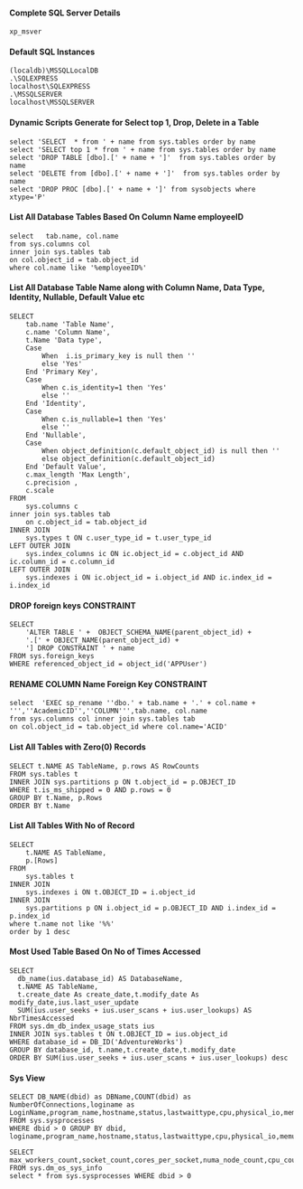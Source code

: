 #### Complete SQL Server Details
```
xp_msver
```

#### Default SQL Instances
```
(localdb)\MSSQLLocalDB
.\SQLEXPRESS
localhost\SQLEXPRESS
.\MSSQLSERVER
localhost\MSSQLSERVER
```

#### Dynamic Scripts Generate for Select top 1, Drop, Delete in a Table
```
select 'SELECT  * from ' + name from sys.tables order by name
select 'SELECT top 1 * from ' + name from sys.tables order by name
select 'DROP TABLE [dbo].[' + name + ']'  from sys.tables order by name
select 'DELETE from [dbo].[' + name + ']'  from sys.tables order by name
select 'DROP PROC [dbo].[' + name + ']' from sysobjects where xtype='P'
```

#### List All Database Tables Based On Column Name employeeID
```
select   tab.name, col.name
from sys.columns col
inner join sys.tables tab
on col.object_id = tab.object_id
where col.name like '%employeeID%'
```

#### List All Database Table Name along with Column Name, Data Type, Identity, Nullable, Default Value etc
```
SELECT 
	tab.name 'Table Name',
    c.name 'Column Name',
    t.Name 'Data type',
	Case 
		When  i.is_primary_key is null then ''
		else 'Yes'
	End 'Primary Key',
	Case
		When c.is_identity=1 then 'Yes'
		else ''
	End 'Identity',
	Case
		When c.is_nullable=1 then 'Yes'
		else ''
	End 'Nullable',
	Case
		When object_definition(c.default_object_id) is null then ''
		else object_definition(c.default_object_id)
	End 'Default Value',
    c.max_length 'Max Length',
    c.precision ,
    c.scale 
FROM    
    sys.columns c
inner join sys.tables tab
	on c.object_id = tab.object_id
INNER JOIN 
    sys.types t ON c.user_type_id = t.user_type_id
LEFT OUTER JOIN 
    sys.index_columns ic ON ic.object_id = c.object_id AND ic.column_id = c.column_id
LEFT OUTER JOIN 
    sys.indexes i ON ic.object_id = i.object_id AND ic.index_id = i.index_id
```

#### DROP foreign keys CONSTRAINT
```
SELECT 
    'ALTER TABLE ' +  OBJECT_SCHEMA_NAME(parent_object_id) +
    '.[' + OBJECT_NAME(parent_object_id) + 
    '] DROP CONSTRAINT ' + name
FROM sys.foreign_keys
WHERE referenced_object_id = object_id('APPUser')
```

#### RENAME COLUMN Name Foreign Key CONSTRAINT
```
select  'EXEC sp_rename ''dbo.' + tab.name + '.' + col.name + ''',''AcademicID'',''COLUMN''',tab.name, col.name
from sys.columns col inner join sys.tables tab
on col.object_id = tab.object_id where col.name='ACID'
```

#### List All Tables with Zero(0) Records
```
SELECT t.NAME AS TableName, p.rows AS RowCounts
FROM sys.tables t
INNER JOIN sys.partitions p ON t.object_id = p.OBJECT_ID 
WHERE t.is_ms_shipped = 0 AND p.rows = 0
GROUP BY t.Name, p.Rows
ORDER BY t.Name
```

#### List All Tables With No of Record
```
SELECT 
    t.NAME AS TableName,
    p.[Rows]
FROM 
    sys.tables t
INNER JOIN      
    sys.indexes i ON t.OBJECT_ID = i.object_id
INNER JOIN 
    sys.partitions p ON i.object_id = p.OBJECT_ID AND i.index_id = p.index_id
where t.name not like '%%'
order by 1 desc
```

#### Most Used Table Based On No of Times Accessed
```
SELECT 
  db_name(ius.database_id) AS DatabaseName,
  t.NAME AS TableName,
  t.create_date As create_date,t.modify_date As modify_date,ius.last_user_update
  SUM(ius.user_seeks + ius.user_scans + ius.user_lookups) AS NbrTimesAccessed
FROM sys.dm_db_index_usage_stats ius
INNER JOIN sys.tables t ON t.OBJECT_ID = ius.object_id
WHERE database_id = DB_ID('AdventureWorks')
GROUP BY database_id, t.name,t.create_date,t.modify_date
ORDER BY SUM(ius.user_seeks + ius.user_scans + ius.user_lookups) desc
```
#### Sys View
```
SELECT DB_NAME(dbid) as DBName,COUNT(dbid) as NumberOfConnections,loginame as LoginName,program_name,hostname,status,lastwaittype,cpu,physical_io,memusage,cmd FROM sys.sysprocesses
WHERE dbid > 0 GROUP BY dbid, loginame,program_name,hostname,status,lastwaittype,cpu,physical_io,memusage,cmd

SELECT max_workers_count,socket_count,cores_per_socket,numa_node_count,cpu_count FROM sys.dm_os_sys_info
select * from sys.sysprocesses WHERE dbid > 0

```
